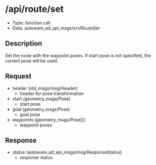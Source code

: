 # /api/route/set

- Type: function call
- Data: autoware_ad_api_msgs/srv/RouteSet

## Description

Set the route with the waypoint poses. If start pose is not specified, the current pose will be used.

## Request

- header (std_msgs/msg/Header)
  - header for pose transformation
- start (geometry_msgs/Pose)
  - start pose
- goal (geometry_msgs/Pose)
  - goal pose
- waypoints (geometry_msgs/Pose[])
  - waypoint poses

## Response

- status (autoware_ad_api_msgs/msg/ResponseStatus)
  - response status
